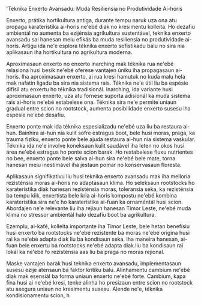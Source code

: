 'Teknika Enxerto Avansadu: Muda Resiliensia no Produtividade Ai-horis

Enxerto, prátika hortikultura antiga, durante tempu naruk uza ona atu propaga karaterístika ai-horis ne'ebé diak no kresimentu kolleita. Ho dezafiu ambientál no aumenta ba ezijénsia agrikultura sustentável, teknika enxerto avansadu sai hanesan meiu efikás ba muda resiliensia no produtividade ai-horis. Artigu ida ne'e esplora téknika enxerto sofistikadu balu no sira nia aplikasaun iha hortikultura no agrikultura moderna.

Aproximasaun enxerto no enxerto inarching mak téknika rua ne'ebé relasiona husi besik ne'ebé oferese vantajen úniku iha propagasaun ai-horis. Iha aproximasaun enxerto, ai rua kresi hamutuk no kuda malu hela mak nafatin ligadu ba sira nia sistema rais. Téknika ne'e útil liu ba espésie difísil atu enxertu ho téknika tradisionál. Inarching, ida variante husi aproximasaun enxerto, uza atu fornese suporta adisionál ka muda sistema rais ai-horis ne'ebé estabelese ona. Téknika sira ne'e permite uniaun gradual entre scion no rootstock, aumenta posibilidade enxerto susesu iha espésie ne'ebé desafiu.

Enxerto ponte mak ida téknika espesializadu ne'ebé uza liu ba restaura ai-hun. Bainhira ai-hun nia kulit sofre estragus boot, bele husi moras, praga, ka trauma fiziku, enxerto ponte bele ajuda restaura ai-hun nia sistema vaskular. Téknika ida ne'e involve koneksaun kulit saudável iha leten no okos husi área ne'ebé estragus ho ponte scion barak. Ho restabelese fluxu nutrientes no bee, enxerto ponte bele salva ai-hun sira ne'ebé bele mate, torna hanesan meiu inestimável iha jestaun pomar no konservasaun floresta.

Aplikasaun signifikativu liu husi teknika enxerto avansadu mak iha melloria rezisténsia moras ai-horis no adaptasaun klima. Ho seleksaun rootstocks ho karaterístika diak hanesan rezisténsia moras, toleransia seka, ka rezisténsia ba tempu kiik, enxertista bele kria ai-horis kompostu ne'ebé kombina karaterístika sira ne'e ho karaterístika ai-fuan ka ornaméntál husi scion. Abordajen ne'e relevante liu iha rejiaun hanesan Timor Leste, ne'ebé muda klima no stressor ambientál halo dezafiu boot ba agrikultura.

Ezemplu, ai-kafé, kolleita importante iha Timor Leste, bele hetan benefísiu husi enxerto ba rootstocks ne'ebé rezistente ba moras ne'ebé origina husi rai ka ne'ebé adapta diak liu ba kondisaun seka. Iha maneira hanesan, ai-fuan bele enxertu ba rootstocks ne'ebé adapta diak liu ba kondisaun rai lokál ka ne'ebé fo rezisténsia aas liu ba praga no moras rejional.

Maske vantajen barak husi teknika enxerto avansadu, implementasaun susesu ezije atensaun ba faktor krítiku balu. Alinhamentu cambium ne'ebé diak mak esensiál ba forma uniaun enxerto ne'ebé forte. Cambium, kapa fina husi ai ne'ebé kresi, tenke alinha ho presizaun entre scion no rootstock atu asegura uniaun no kresimentu susesu. Alende ne'e, téknika kondisionamentu scion, h